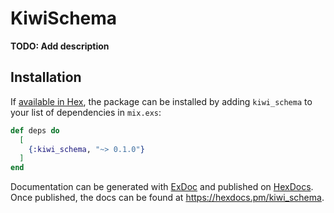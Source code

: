 # KiwiSchema

**TODO: Add description**

## Installation

If [available in Hex](https://hex.pm/docs/publish), the package can be installed
by adding `kiwi_schema` to your list of dependencies in `mix.exs`:

```elixir
def deps do
  [
    {:kiwi_schema, "~> 0.1.0"}
  ]
end
```

Documentation can be generated with [ExDoc](https://github.com/elixir-lang/ex_doc)
and published on [HexDocs](https://hexdocs.pm). Once published, the docs can
be found at <https://hexdocs.pm/kiwi_schema>.

